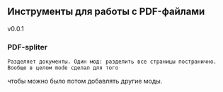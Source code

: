 ## Инструменты для работы с PDF-файлами
v0.0.1

### PDF-spliter
    Разделяет документы. Один мод: разделить все страницы постранично. Вообще в целом mode сделал для того
чтобы можно было потом добавлять другие моды.